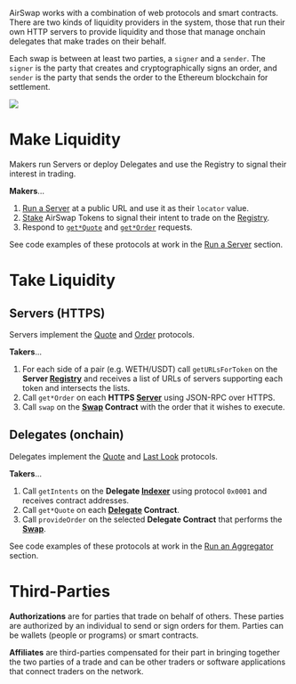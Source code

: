 AirSwap works with a combination of web protocols and smart contracts. There are two kinds of liquidity providers in the system, those that run their own HTTP servers to provide liquidity and those that manage onchain delegates that make trades on their behalf.

Each swap is between at least two parties, a `signer` and a `sender`. The `signer` is the party that creates and cryptographically signs an order, and `sender` is the party that sends the order to the Ethereum blockchain for settlement.

![](../.gitbook/assets/airswap-architecture.png)

# Make Liquidity

Makers run Servers or deploy Delegates and use the Registry to signal their interest in trading.

**Makers**...

1. [Run a Server](../make-liquidity/run-a-server.md) at a public URL and use it as their `locator` value.
2. [Stake](../make-liquidity/debug-with-cli.md) AirSwap Tokens to signal their intent to trade on the [Registry](../reference/registry.md).
3. Respond to [`get*Quote`](./apis.md#quotes) and [`get*Order`](./apis.md#orders) requests.

See code examples of these protocols at work in the [Run a Server](../make-liquidity/run-a-server.md) section.

# Take Liquidity

## Servers (HTTPS)

Servers implement the [Quote](../protocols/quote.md) and [Order](../protocols/light.md) protocols.

**Takers**...

1. For each side of a pair (e.g. WETH/USDT) call `getURLsForToken` on the **Server [Registry](../reference/registry.md)** and receives a list of URLs of servers supporting each token and intersects the lists.
2. Call `get*Order` on each **HTTPS [Server](../make-liquidity/run-a-server.md)** using JSON-RPC over HTTPS.
3. Call `swap` on the **[Swap](../reference/swap.md) Contract** with the order that it wishes to execute.

## Delegates (onchain)

Delegates implement the [Quote](../protocols/quote.md) and [Last Look](../protocols/last-look.md) protocols.

**Takers**...

1. Call `getIntents` on the **Delegate [Indexer](../reference/indexer.md)** using protocol `0x0001` and receives contract addresses.
2. Call `get*Quote` on each **[Delegate](../reference/delegate.md) Contract**.
3. Call `provideOrder` on the selected **Delegate Contract** that performs the **[Swap](../reference/swap.md)**.

See code examples of these protocols at work in the [Run an Aggregator](../take-liquidity/request-quotes.md) section.

# Third-Parties

**Authorizations** are for parties that trade on behalf of others. These parties are authorized by an individual to send or sign orders for them. Parties can be wallets (people or programs) or smart contracts.

**Affiliates** are third-parties compensated for their part in bringing together the two parties of a trade and can be other traders or software applications that connect traders on the network.
